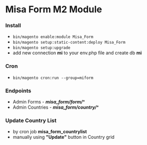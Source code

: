 # Misa Form M2 Module

### Install
- `bin/magento enable:module Misa_Form`
- `bin/magento setup:static-content:deploy Misa_Form`
- `bin/magento setup:upgrade`
- add new connection **mi** to your env.php file and create db **mi**

### Cron
- `bin/magento cron:run --group=miform`

### Endpoints
- Admin Forms - ***misa_form/form/****
- Admin Countries - ***misa_form/country/****

### Update Country List
- by cron job **misa_form_countrylist**
- manually using **"Update"** button in Country grid